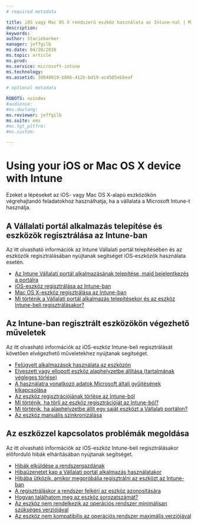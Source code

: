 ```yaml
---
# required metadata

title: iOS vagy Mac OS X rendszerű eszköz használata az Intune-nal | Microsoft Intune
description:
keywords:
author: Staciebarker
manager: jeffgilb
ms.date: 04/28/2016
ms.topic: article
ms.prod:
ms.service: microsoft-intune
ms.technology:
ms.assetid: 3d648819-b866-412b-bd19-ac4505eb5eaf

# optional metadata

ROBOTS: noindex
#audience:
#ms.devlang:
ms.reviewer: jeffgilb
ms.suite: ems
#ms.tgt_pltfrm:
#ms.custom:

---
```


# Using your iOS or Mac OS X device with Intune

Ezeket a lépéseket az iOS- vagy Mac OS X-alapú eszközökön végrehajtandó feladatokhoz használhatja, ha a vállalata a Microsoft Intune-t használja.

## A Vállalati portál alkalmazás telepítése és eszközök regisztrálása az Intune-ban

Az itt olvasható információk az Intune Vállalati portál telepítésében és az eszközök regisztrálásában nyújtanak segítséget iOS-eszközök használata esetén.

- [Az Intune Vállalati portál alkalmazásának telepítése, majd bejelentkezés a portálra](install-and-sign-in-to-the-intune-company-portal-app-ios.md)</br>
- [iOS-eszköz regisztrálása az Intune-ban](enroll-your-device-in-intune-ios.md)</br>
- [Mac OS X-eszköz regisztrálása az Intune-ban](enroll-your-device-in-intune-mac-os-x.md)</br>
- [Mi történik a Vállalati portál alkalmazás telepítésekor és az eszköz Intune-beli regisztrálásakor?](what-happens-if-you-install-the-Company-Portal-app-and-enroll-your-device-in-intune-ios.md)</br>

## Az Intune-ban regisztrált eszközökön végezhető műveletek

Az itt olvasható információk az iOS-eszköz Intune-beli regisztrálását követően elvégezhető műveletekhez nyújtanak segítséget.

- [Felügyelt alkalmazások használata az eszközön](use-managed-apps-on-your-device-ios.md)</br>
- [Elveszett vagy ellopott eszköz alaphelyzetbe állítása (tartalmának végleges törlése)](reset-erase-your-lost-or-stolen-device-ios.md)</br>
- [A használatra vonatkozó adatok Microsoft általi gyűjtésének kikapcsolása](turn-off-microsoft-usage-data-collection-ios.md)</br>
- [Az eszköz regisztrációjának törlése az Intune-ból](unenroll-your-device-from-intune-ios.md)</br>
- [Mi történik, ha törli az eszköz regisztrációját az Intune-ból?](what-happens-if-you-unenroll-your-device-from-intune-ios.md)</br>
- [Mi történik, ha alaphelyzetbe állít egy saját eszközt a Vállalati portálon?](what-happens-if-you-reset-your-device-using-the-company-portal-ios.md)</br>
- [Az eszköz manuális szinkronizálása](sync-your-device-manually-ios.md)

## Az eszközzel kapcsolatos problémák megoldása

Az itt olvasható információk az iOS-eszköz Intune-beli regisztrálásakor előforduló hibák elhárításában nyújtanak segítséget.

- [Hibák elküldése a rendszergazdának](send-errors-to-your-it-admin-ios.md)</br>
- [Hibaüzenetet kap a Vállalati portál alkalmazás használatakor](you-get-an-error-while-using-the-company-portal-app-ios.md)</br>
- [Hibába ütközik, amikor megpróbálja regisztrálni az eszközt az Intune-ban](you-see-errors-while-trying-to-enroll-your-device-in-intune-ios.md)</br>
- [A regisztráláskor a rendszer felkéri az eszköz azonosítására](you-are-asked-to-identify-your-device-when-trying-to-enroll-ios.md)</br>
- [Hogyan találhatom meg az eszköz sorozatszámát?](how-do-i-find-the-serial-number-on-my-device-ios.md)</br>
- [Az eszköz nem rendelkezik az operációs rendszer minimálisan szükséges verziójával](device-doesnt-have-the-required-minimum-operating-system-version-ios.md)</br>
- [Az eszköz nem kompatibilis az operációs rendszer maximális verziójával](device-doesnt-comply-with-the-maximum-operating-system-version-ios.md)




<!--HONumber=May16_HO1-->


